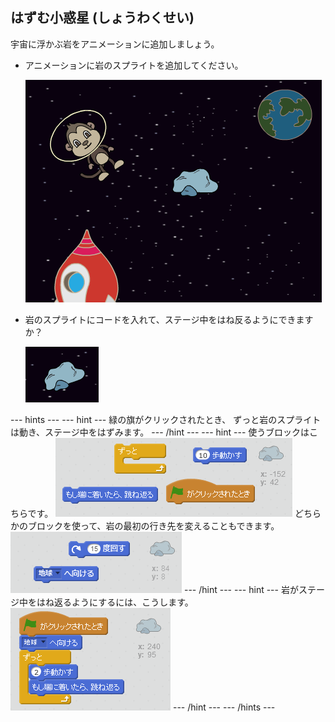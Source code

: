 ## はずむ小惑星 (しょうわくせい)

宇宙に浮かぶ岩をアニメーションに追加しましょう。

+ アニメーションに岩のスプライトを追加してください。
    
    ![Adding a rock sprite](images/space-rock-sprite.png)

+ 岩のスプライトにコードを入れて、ステージ中をはね反るようにできますか？
    
    ![Testing a bouncing rock](images/space-bounce-test.png)

--- hints --- --- hint --- 緑の旗がクリックされたとき、 ずっと岩のスプライトは動き、ステージ中をはずみます。 --- /hint --- --- hint --- 使うブロックはこちらです。 ![Blocks for a bouncing rock](images/space-bounce-blocks.png) どちらかのブロックを使って、岩の最初の行き先を変えることもできます。 ![Setting the rock's initial position](images/space-initial-position.png) --- /hint --- --- hint --- 岩がステージ中をはね返るようにするには、こうします。 ![Code for a bouncing rock](images/space-bounce-code.png) --- /hint --- --- /hints ---